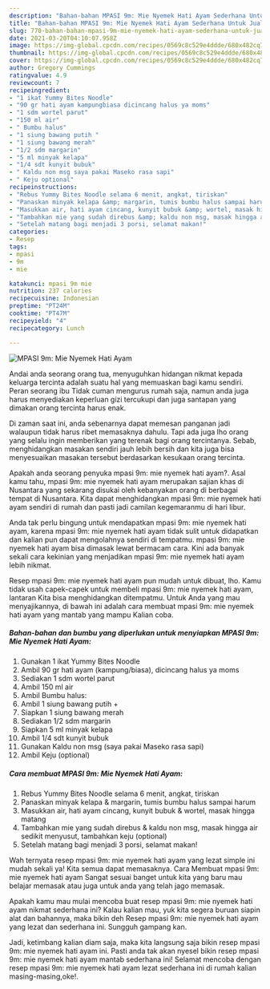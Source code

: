 ```yaml
---
description: "Bahan-bahan MPASI 9m: Mie Nyemek Hati Ayam Sederhana Untuk Jualan"
title: "Bahan-bahan MPASI 9m: Mie Nyemek Hati Ayam Sederhana Untuk Jualan"
slug: 770-bahan-bahan-mpasi-9m-mie-nyemek-hati-ayam-sederhana-untuk-jualan
date: 2021-03-20T04:10:07.958Z
image: https://img-global.cpcdn.com/recipes/0569c8c529e4ddde/680x482cq70/mpasi-9m-mie-nyemek-hati-ayam-foto-resep-utama.jpg
thumbnail: https://img-global.cpcdn.com/recipes/0569c8c529e4ddde/680x482cq70/mpasi-9m-mie-nyemek-hati-ayam-foto-resep-utama.jpg
cover: https://img-global.cpcdn.com/recipes/0569c8c529e4ddde/680x482cq70/mpasi-9m-mie-nyemek-hati-ayam-foto-resep-utama.jpg
author: Gregory Cummings
ratingvalue: 4.9
reviewcount: 7
recipeingredient:
- "1 ikat Yummy Bites Noodle"
- "90 gr hati ayam kampungbiasa dicincang halus ya moms"
- "1 sdm wortel parut"
- "150 ml air"
- " Bumbu halus"
- "1 siung bawang putih "
- "1 siung bawang merah"
- "1/2 sdm margarin"
- "5 ml minyak kelapa"
- "1/4 sdt kunyit bubuk"
- " Kaldu non msg saya pakai Maseko rasa sapi"
- " Keju optional"
recipeinstructions:
- "Rebus Yummy Bites Noodle selama 6 menit, angkat, tiriskan"
- "Panaskan minyak kelapa &amp; margarin, tumis bumbu halus sampai harum"
- "Masukkan air, hati ayam cincang, kunyit bubuk &amp; wortel, masak hingga matang"
- "Tambahkan mie yang sudah direbus &amp; kaldu non msg, masak hingga air sedikit menyusut, tambahkan keju (optional)"
- "Setelah matang bagi menjadi 3 porsi, selamat makan!"
categories:
- Resep
tags:
- mpasi
- 9m
- mie

katakunci: mpasi 9m mie 
nutrition: 237 calories
recipecuisine: Indonesian
preptime: "PT24M"
cooktime: "PT47M"
recipeyield: "4"
recipecategory: Lunch

---
```



![MPASI 9m: Mie Nyemek Hati Ayam](https://img-global.cpcdn.com/recipes/0569c8c529e4ddde/680x482cq70/mpasi-9m-mie-nyemek-hati-ayam-foto-resep-utama.jpg)

Andai anda seorang orang tua, menyuguhkan hidangan nikmat kepada keluarga tercinta adalah suatu hal yang memuaskan bagi kamu sendiri. Peran seorang ibu Tidak cuman mengurus rumah saja, namun anda juga harus menyediakan keperluan gizi tercukupi dan juga santapan yang dimakan orang tercinta harus enak.

Di zaman  saat ini, anda sebenarnya dapat memesan panganan jadi walaupun tidak harus ribet memasaknya dahulu. Tapi ada juga lho orang yang selalu ingin memberikan yang terenak bagi orang tercintanya. Sebab, menghidangkan masakan sendiri jauh lebih bersih dan kita juga bisa menyesuaikan masakan tersebut berdasarkan kesukaan orang tercinta. 



Apakah anda seorang penyuka mpasi 9m: mie nyemek hati ayam?. Asal kamu tahu, mpasi 9m: mie nyemek hati ayam merupakan sajian khas di Nusantara yang sekarang disukai oleh kebanyakan orang di berbagai tempat di Nusantara. Kita dapat menghidangkan mpasi 9m: mie nyemek hati ayam sendiri di rumah dan pasti jadi camilan kegemaranmu di hari libur.

Anda tak perlu bingung untuk mendapatkan mpasi 9m: mie nyemek hati ayam, karena mpasi 9m: mie nyemek hati ayam tidak sulit untuk didapatkan dan kalian pun dapat mengolahnya sendiri di tempatmu. mpasi 9m: mie nyemek hati ayam bisa dimasak lewat bermacam cara. Kini ada banyak sekali cara kekinian yang menjadikan mpasi 9m: mie nyemek hati ayam lebih nikmat.

Resep mpasi 9m: mie nyemek hati ayam pun mudah untuk dibuat, lho. Kamu tidak usah capek-capek untuk membeli mpasi 9m: mie nyemek hati ayam, lantaran Kita bisa menghidangkan ditempatmu. Untuk Anda yang mau menyajikannya, di bawah ini adalah cara membuat mpasi 9m: mie nyemek hati ayam yang mantab yang mampu Kalian coba.

<!--inarticleads1-->

##### Bahan-bahan dan bumbu yang diperlukan untuk menyiapkan MPASI 9m: Mie Nyemek Hati Ayam:

1. Gunakan 1 ikat Yummy Bites Noodle
1. Ambil 90 gr hati ayam (kampung/biasa), dicincang halus ya moms
1. Sediakan 1 sdm wortel parut
1. Ambil 150 ml air
1. Ambil  Bumbu halus:
1. Ambil 1 siung bawang putih +
1. Siapkan 1 siung bawang merah
1. Sediakan 1/2 sdm margarin
1. Siapkan 5 ml minyak kelapa
1. Ambil 1/4 sdt kunyit bubuk
1. Gunakan  Kaldu non msg (saya pakai Maseko rasa sapi)
1. Ambil  Keju (optional)




<!--inarticleads2-->

##### Cara membuat MPASI 9m: Mie Nyemek Hati Ayam:

1. Rebus Yummy Bites Noodle selama 6 menit, angkat, tiriskan
1. Panaskan minyak kelapa &amp; margarin, tumis bumbu halus sampai harum
1. Masukkan air, hati ayam cincang, kunyit bubuk &amp; wortel, masak hingga matang
1. Tambahkan mie yang sudah direbus &amp; kaldu non msg, masak hingga air sedikit menyusut, tambahkan keju (optional)
1. Setelah matang bagi menjadi 3 porsi, selamat makan!




Wah ternyata resep mpasi 9m: mie nyemek hati ayam yang lezat simple ini mudah sekali ya! Kita semua dapat memasaknya. Cara Membuat mpasi 9m: mie nyemek hati ayam Sangat sesuai banget untuk kita yang baru mau belajar memasak atau juga untuk anda yang telah jago memasak.

Apakah kamu mau mulai mencoba buat resep mpasi 9m: mie nyemek hati ayam nikmat sederhana ini? Kalau kalian mau, yuk kita segera buruan siapin alat dan bahannya, maka bikin deh Resep mpasi 9m: mie nyemek hati ayam yang lezat dan sederhana ini. Sungguh gampang kan. 

Jadi, ketimbang kalian diam saja, maka kita langsung saja bikin resep mpasi 9m: mie nyemek hati ayam ini. Pasti anda tak akan nyesel bikin resep mpasi 9m: mie nyemek hati ayam mantab sederhana ini! Selamat mencoba dengan resep mpasi 9m: mie nyemek hati ayam lezat sederhana ini di rumah kalian masing-masing,oke!.

